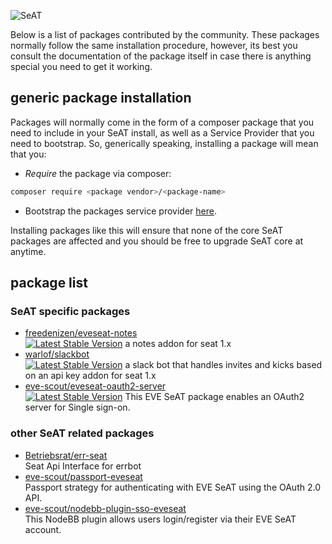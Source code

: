 ![SeAT](http://i.imgur.com/aPPOxSK.png)

Below is a list of packages contributed by the community. These packages normally follow the same installation procedure, however, its best you consult the documentation of the package itself in case there is anything special you need to get it working.

## generic package installation
Packages will normally come in the form of a composer package that you need to include in your SeAT install, as well as a Service Provider that you need to bootstrap. So, generically speaking, installing a package will mean that you:

- *Require* the package via composer:

```bash
composer require <package vendor>/<package-name>
```

- Bootstrap the packages service provider [here](https://github.com/eveseat/seat/blob/master/config/app.php#L164).

Installing packages like this will ensure that none of the core SeAT packages are affected and you should be free to upgrade SeAT core at anytime.

## package list

### SeAT specific packages
- [freedenizen/eveseat-notes](https://github.com/freedenizen/eveseat-notes)  
[![Latest Stable Version](https://poser.pugx.org/freedenizen/eveseat-notes/v/stable?format=flat-square)](https://packagist.org/packages/freedenizen/eveseat-notes)
a notes addon for seat 1.x
- [warlof/slackbot](https://github.com/warlof/slackbot)  
[![Latest Stable Version](https://poser.pugx.org/warlof/slackbot/v/stable?format=flat-square)](https://packagist.org/packages/warlof/slackbot)
a slack bot that handles invites and kicks based on an api key addon for seat 1.x
- [eve-scout/eveseat-oauth2-server](https://github.com/eve-scout/eveseat-oauth2-server)  
[![Latest Stable Version](https://poser.pugx.org/eve-scout/eveseat-oauth2-server/v/stable?format=flat-square)](https://packagist.org/packages/eve-scout/eveseat-oauth2-server)
This EVE SeAT package enables an OAuth2 server for Single sign-on.

### other SeAT related packages
- [Betriebsrat/err-seat](https://github.com/Betriebsrat/err-seat)  
Seat Api Interface for errbot
- [eve-scout/passport-eveseat](https://github.com/eve-scout/passport-eveseat)  
Passport strategy for authenticating with EVE SeAT using the OAuth 2.0 API.
- [eve-scout/nodebb-plugin-sso-eveseat](https://github.com/eve-scout/nodebb-plugin-sso-eveseat)  
This NodeBB plugin allows users login/register via their EVE SeAT account.
